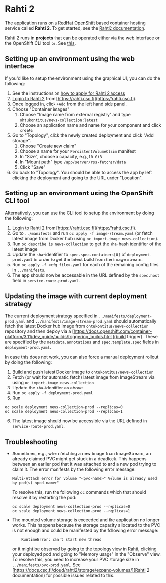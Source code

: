 # Rahti 2

The application runs on a [RedHat OpenShift](https://en.wikipedia.org/wiki/OpenShift) based container hosting service called
**Rahti 2**. To get started, see the [Rahti2 documentation](https://docs.csc.fi/cloud/rahti2/).

Rahti 2 runs in **projects** that can be operated either via the web interface or the OpenShift CLI tool `oc`. 
See [this](https://docs.csc.fi/cloud/rahti2/access/).

## Setting up an environment using the web interface

If you'd like to setup the environment using the graphical UI, you can do the following:

1. See the instructions on [how to apply for Rahti 2 access](https://docs.csc.fi/cloud/rahti2/access/)
2. [Login to Rahti 2](https://docs.csc.fi/cloud/rahti2/usage/getting_started/) from [https://rahti.csc.fi](https://rahti.csc.fi).
3. Once logged in, click `+Add` from the left hand side panel.
4. Choose "Container images"
    1. Choose "Image name from external registry" and type `ohtukontitus/news-collection:latest`
    2. Choose an application name and name for your component and click create
5. Go to "Topology", click the newly created deployment and click "Add storage".
    1. Choose "Create new claim"
    2. Choose a name for your `PersistentVolumeClaim` manifest
    3. In "Size", choose a capacity, e.g.,`10 GiB`
    4. In "Mount path" type `/app/server/rss-fetcher/data`
    5. Click "Save"
6. Go back to "Topology". You should be able to access the app by left clicking the deployment and going to the URL under "Location".

## Setting up an environment using the OpenShift CLI tool

Alternatively, you can use the CLI tool to setup the environment by doing the following:

1. [Login to Rahti 2](https://docs.csc.fi/cloud/rahti2/usage/getting_started/) from [https://rahti.csc.fi](https://rahti.csc.fi).
2. Go to `../manifests` and run `oc apply -f image-stream.yaml`  (or fetch latest image from Docker hub using `oc import-image news-collection`).
3. Run `oc describe is news-collection` to get the `sha`-hash identifier of the latest image
4. Update the `sha`-identifier to `spec.spec.containers[0]` of `deployment-prod.yaml` in order to get the latest build from the image stream.
5. Run `oc apply -f <cfg_file>.yaml` for each of the remaining config files in `../manifests`.
6. The app should now be accessable in the URL defined by the `spec.host` field in `service-route-prod.yaml`.
## Updating the image with current deployment strategy

The current deployment strategy specified in `../manifests/deployment-prod.yaml` and `../manifests/image-stream-prod.yaml` should automatically 
fetch the latest Docker hub image from `ohtukontitus/news-collection` repository and then deploy via a [https://docs.openshift.com/container-platform/3.11/dev_guide/builds/triggering_builds.html](build trigger).
These are specified by the `metadata.annotations` and `spec.template.spec` fields in `deployment-prod.yaml`.

In case this does not work, you can also force a manual deployment rollout by doing the following:

1. Build and push latest Docker image to `ohtukontitus/news-collection`
2. Fetch (or wait for automatic fetch) latest image from ImageStream via using `oc import-image news-collection`
3. Update the `sha`-identifier as above
4. Run `oc apply -f deployment-prod.yaml`
5. Run 
```
oc scale deployment news-collection-prod --replicas=0
oc scale deployment news-collection-prod --replicas=1
```
6. The latest image should now be accessible via the URL defined in `service-route-prod.yaml`.

## Troubleshooting

*   Sometimes, e.g., when fetching a new image from ImageStream, an already claimed PVC might get stuck in a deadlock. This happens
    between an earlier pod that it was attached to and a new pod trying to claim it. The error manifests by the following error message:
    ```
    Multi-Attach error for volume "<pvc-name>" Volume is already used by pod(s) <pod-name>"
    ```
    To resolve this, run the following `oc` commands which that should resolve it by restarting the pod:
    ```
    oc scale deployment news-collection-prod --replicas=0
    oc scale deployment news-collection-prod --replicas=1
    ```
*   The mounted volume storage is exceeded and the application no longer works. This happens because the storage capacity allocated to the
    PVC is not enough and could be manifested by the following error message:
    ```
        RuntimeError: can't start new thread
    ```
    or it might be observed by going to the topology view in Rahti, clicking your deployed pod and going to "Memory usage" in the "Observe" view. 
    To resolve this, you need to increase your PVC storage size in `../manifests/pvc-prod.yaml`. See [https://docs.csc.fi/cloud/rahti2/storage/expand-volumes/](Rahti 2 documentation)
    for possible issues related to this.

